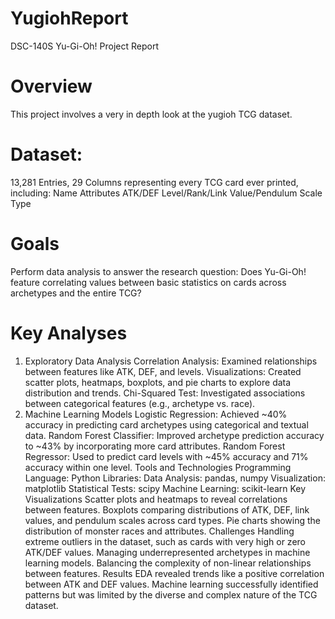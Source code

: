 # YugiohReport
DSC-140S Yu-Gi-Oh! Project Report
# Overview
This project involves a very in depth look at the yugioh TCG dataset. 

# Dataset:
13,281 Entries, 29 Columns representing every TCG card ever printed, including:
Name
Attributes
ATK/DEF
Level/Rank/Link Value/Pendulum Scale
Type

# Goals
Perform data analysis to answer the research question: Does Yu-Gi-Oh! feature correlating values between basic statistics on cards across archetypes and the entire TCG?

# Key Analyses
1. Exploratory Data Analysis
Correlation Analysis: Examined relationships between features like ATK, DEF, and levels.
Visualizations: Created scatter plots, heatmaps, boxplots, and pie charts to explore data distribution and trends.
Chi-Squared Test: Investigated associations between categorical features (e.g., archetype vs. race).
2. Machine Learning Models
Logistic Regression: Achieved ~40% accuracy in predicting card archetypes using categorical and textual data.
Random Forest Classifier: Improved archetype prediction accuracy to ~43% by incorporating more card attributes.
Random Forest Regressor: Used to predict card levels with ~45% accuracy and 71% accuracy within one level.
Tools and Technologies
Programming Language: Python
Libraries:
Data Analysis: pandas, numpy
Visualization: matplotlib
Statistical Tests: scipy
Machine Learning: scikit-learn
Key Visualizations
Scatter plots and heatmaps to reveal correlations between features.
Boxplots comparing distributions of ATK, DEF, link values, and pendulum scales across card types.
Pie charts showing the distribution of monster races and attributes.
Challenges
Handling extreme outliers in the dataset, such as cards with very high or zero ATK/DEF values.
Managing underrepresented archetypes in machine learning models.
Balancing the complexity of non-linear relationships between features.
Results
EDA revealed trends like a positive correlation between ATK and DEF values.
Machine learning successfully identified patterns but was limited by the diverse and complex nature of the TCG dataset.
